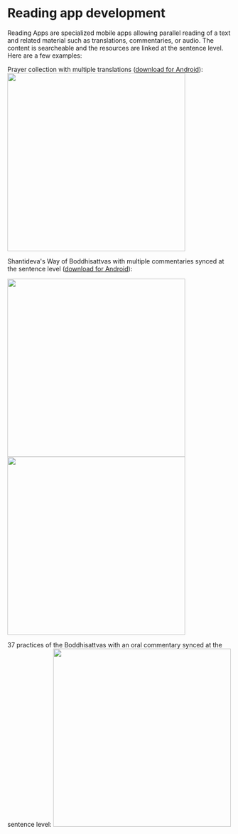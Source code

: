
# Reading app development

Reading Apps are specialized mobile apps allowing parallel reading of a text and related material such as translations, commentaries, or audio. The content is searcheable and the resources are linked at the sentence level. Here are a few examples: 

Prayer collection with multiple translations ([download for Android](https://github.com/buda-apps/itbsi-prayer-app/releases/download/v1.0.1/ITBSI-prayer-app-1.0.apk)):
<img src="https://user-images.githubusercontent.com/17675331/216807605-73e0dae3-efa8-4bce-bbef-35b9adba9a50.png" width=400>

Shantideva's Way of Boddhisattvas with multiple commentaries synced at the sentence level ([download for Android](https://github.com/buda-apps/bodhicaryavatara-final/releases/download/v1.0.0/chojuklewu-1.0.apk)):

<img src="https://user-images.githubusercontent.com/17675331/216807614-48dd7507-38ab-4027-ba4f-669314352652.png" width=400>

<img src="https://user-images.githubusercontent.com/17675331/216807618-07ce1ed4-bf41-463a-bbcb-a773029b5a95.png" width=400>

37 practices of the Boddhisattvas with an oral commentary synced at the sentence level:
<img src="https://user-images.githubusercontent.com/17675331/216807750-ec3d3cee-967c-4930-b476-aee4ffe70748.png" width=400>
